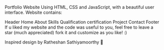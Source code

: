 Portfolio Website Using HTML, CSS and JavaScript, with a beautiful user interface. Website contains:

Header
Home
About
Skills
Qualification
certification
Project
Contact
Footer
If u liked my website and the code was useful to you,
feel free to leave a star (much appreciated) fork it and customize as you like! :)

Inspired design by Ratheshan Sathiyamoorthy 🙌
